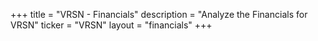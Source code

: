+++
title = "VRSN - Financials"
description = "Analyze the Financials for VRSN"
ticker = "VRSN"
layout = "financials"
+++

